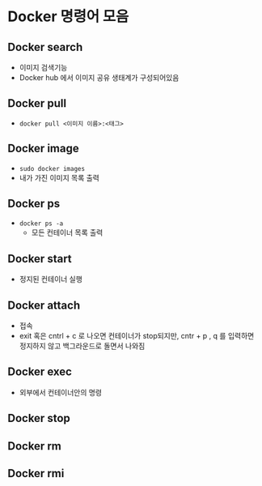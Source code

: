 # Docker 명령어 모음


## Docker search

- 이미지 검색기능 
- Docker hub 에서 이미지 공유 생태계가 구성되어있음


## Docker pull

- `docker pull <이미지 이름>:<태그>`


## Docker image 

- `sudo docker images`
 - 내가 가진 이미지 목록 출력 
## Docker ps

- `docker ps -a`
  - 모든 컨테이너 목록 출력
  
## Docker start
- 정지된 컨테이너 실행 

## Docker attach
- 접속
- exit 혹은 cntrl + c 로 나오면 컨테이너가 stop되지만, cntr + p , q 를 입력하면 정지하지 않고 백그라운드로 돌면서 나와짐

## Docker exec 
- 외부에서 컨테이너안의 명령

## Docker stop

## Docker rm

## Docker rmi
